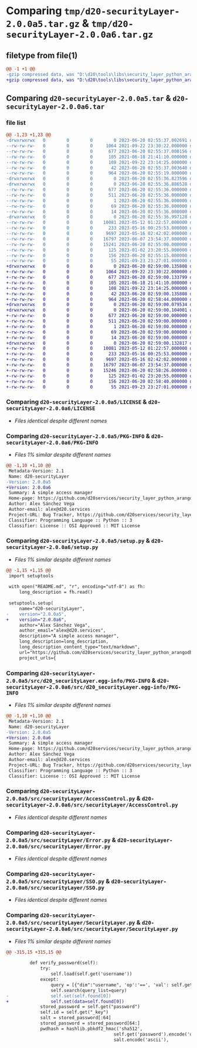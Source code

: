 # Comparing `tmp/d20-securityLayer-2.0.0a5.tar.gz` & `tmp/d20-securityLayer-2.0.0a6.tar.gz`

## filetype from file(1)

```diff
@@ -1 +1 @@
-gzip compressed data, was "D:\d20\tools\libs\security_layer_python_arangodb\dist\.tmp-y0xb4xrl\d20-securityLayer-2.0.0a5.tar", last modified: Tue Jun 20 02:55:37 2023, max compression
+gzip compressed data, was "D:\d20\tools\libs\security_layer_python_arangodb\dist\.tmp-nbq7dyr7\d20-securityLayer-2.0.0a6.tar", last modified: Tue Jun 20 02:59:00 2023, max compression
```

## Comparing `d20-securityLayer-2.0.0a5.tar` & `d20-securityLayer-2.0.0a6.tar`

### file list

```diff
@@ -1,23 +1,23 @@
-drwxrwxrwx   0        0        0        0 2023-06-20 02:55:37.002691 d20-securityLayer-2.0.0a5/
--rw-rw-rw-   0        0        0     1064 2021-09-22 23:30:22.000000 d20-securityLayer-2.0.0a5/LICENSE
--rw-rw-rw-   0        0        0      677 2023-06-20 02:55:37.000156 d20-securityLayer-2.0.0a5/PKG-INFO
--rw-rw-rw-   0        0        0      105 2021-06-18 21:41:10.000000 d20-securityLayer-2.0.0a5/README.md
--rw-rw-rw-   0        0        0      108 2021-09-22 23:14:25.000000 d20-securityLayer-2.0.0a5/pyproject.toml
--rw-rw-rw-   0        0        0       42 2023-06-20 02:55:37.003640 d20-securityLayer-2.0.0a5/setup.cfg
--rw-rw-rw-   0        0        0      964 2023-06-20 02:55:19.000000 d20-securityLayer-2.0.0a5/setup.py
-drwxrwxrwx   0        0        0        0 2023-06-20 02:55:36.823596 d20-securityLayer-2.0.0a5/src/
-drwxrwxrwx   0        0        0        0 2023-06-20 02:55:36.886528 d20-securityLayer-2.0.0a5/src/d20_securityLayer.egg-info/
--rw-rw-rw-   0        0        0      677 2023-06-20 02:55:36.000000 d20-securityLayer-2.0.0a5/src/d20_securityLayer.egg-info/PKG-INFO
--rw-rw-rw-   0        0        0      511 2023-06-20 02:55:36.000000 d20-securityLayer-2.0.0a5/src/d20_securityLayer.egg-info/SOURCES.txt
--rw-rw-rw-   0        0        0        1 2023-06-20 02:55:36.000000 d20-securityLayer-2.0.0a5/src/d20_securityLayer.egg-info/dependency_links.txt
--rw-rw-rw-   0        0        0       69 2023-06-20 02:55:36.000000 d20-securityLayer-2.0.0a5/src/d20_securityLayer.egg-info/requires.txt
--rw-rw-rw-   0        0        0       14 2023-06-20 02:55:36.000000 d20-securityLayer-2.0.0a5/src/d20_securityLayer.egg-info/top_level.txt
-drwxrwxrwx   0        0        0        0 2023-06-20 02:55:36.997128 d20-securityLayer-2.0.0a5/src/securityLayer/
--rw-rw-rw-   0        0        0    10081 2023-05-12 01:22:57.000000 d20-securityLayer-2.0.0a5/src/securityLayer/AccessControl.py
--rw-rw-rw-   0        0        0      233 2023-05-16 00:25:53.000000 d20-securityLayer-2.0.0a5/src/securityLayer/AuthAnswer.py
--rw-rw-rw-   0        0        0     9697 2023-05-16 02:42:02.000000 d20-securityLayer-2.0.0a5/src/securityLayer/Error.py
--rw-rw-rw-   0        0        0    16797 2023-06-07 23:54:37.000000 d20-securityLayer-2.0.0a5/src/securityLayer/SSO.py
--rw-rw-rw-   0        0        0    15241 2023-06-20 02:55:00.000000 d20-securityLayer-2.0.0a5/src/securityLayer/SecurityLayer.py
--rw-rw-rw-   0        0        0      125 2023-01-02 23:20:55.000000 d20-securityLayer-2.0.0a5/src/securityLayer/__init__.py
--rw-rw-rw-   0        0        0      156 2023-06-20 02:55:15.000000 d20-securityLayer-2.0.0a5/src/securityLayer/__version__.py
--rw-rw-rw-   0        0        0       55 2021-09-23 23:27:01.000000 d20-securityLayer-2.0.0a5/src/securityLayer/default.py
+drwxrwxrwx   0        0        0        0 2023-06-20 02:59:00.135808 d20-securityLayer-2.0.0a6/
+-rw-rw-rw-   0        0        0     1064 2021-09-22 23:30:22.000000 d20-securityLayer-2.0.0a6/LICENSE
+-rw-rw-rw-   0        0        0      677 2023-06-20 02:59:00.133799 d20-securityLayer-2.0.0a6/PKG-INFO
+-rw-rw-rw-   0        0        0      105 2021-06-18 21:41:10.000000 d20-securityLayer-2.0.0a6/README.md
+-rw-rw-rw-   0        0        0      108 2021-09-22 23:14:25.000000 d20-securityLayer-2.0.0a6/pyproject.toml
+-rw-rw-rw-   0        0        0       42 2023-06-20 02:59:00.135808 d20-securityLayer-2.0.0a6/setup.cfg
+-rw-rw-rw-   0        0        0      964 2023-06-20 02:58:44.000000 d20-securityLayer-2.0.0a6/setup.py
+drwxrwxrwx   0        0        0        0 2023-06-20 02:59:00.079534 d20-securityLayer-2.0.0a6/src/
+drwxrwxrwx   0        0        0        0 2023-06-20 02:59:00.104001 d20-securityLayer-2.0.0a6/src/d20_securityLayer.egg-info/
+-rw-rw-rw-   0        0        0      677 2023-06-20 02:59:00.000000 d20-securityLayer-2.0.0a6/src/d20_securityLayer.egg-info/PKG-INFO
+-rw-rw-rw-   0        0        0      511 2023-06-20 02:59:00.000000 d20-securityLayer-2.0.0a6/src/d20_securityLayer.egg-info/SOURCES.txt
+-rw-rw-rw-   0        0        0        1 2023-06-20 02:59:00.000000 d20-securityLayer-2.0.0a6/src/d20_securityLayer.egg-info/dependency_links.txt
+-rw-rw-rw-   0        0        0       69 2023-06-20 02:59:00.000000 d20-securityLayer-2.0.0a6/src/d20_securityLayer.egg-info/requires.txt
+-rw-rw-rw-   0        0        0       14 2023-06-20 02:59:00.000000 d20-securityLayer-2.0.0a6/src/d20_securityLayer.egg-info/top_level.txt
+drwxrwxrwx   0        0        0        0 2023-06-20 02:59:00.132817 d20-securityLayer-2.0.0a6/src/securityLayer/
+-rw-rw-rw-   0        0        0    10081 2023-05-12 01:22:57.000000 d20-securityLayer-2.0.0a6/src/securityLayer/AccessControl.py
+-rw-rw-rw-   0        0        0      233 2023-05-16 00:25:53.000000 d20-securityLayer-2.0.0a6/src/securityLayer/AuthAnswer.py
+-rw-rw-rw-   0        0        0     9697 2023-05-16 02:42:02.000000 d20-securityLayer-2.0.0a6/src/securityLayer/Error.py
+-rw-rw-rw-   0        0        0    16797 2023-06-07 23:54:37.000000 d20-securityLayer-2.0.0a6/src/securityLayer/SSO.py
+-rw-rw-rw-   0        0        0    15246 2023-06-20 02:58:26.000000 d20-securityLayer-2.0.0a6/src/securityLayer/SecurityLayer.py
+-rw-rw-rw-   0        0        0      125 2023-01-02 23:20:55.000000 d20-securityLayer-2.0.0a6/src/securityLayer/__init__.py
+-rw-rw-rw-   0        0        0      156 2023-06-20 02:58:40.000000 d20-securityLayer-2.0.0a6/src/securityLayer/__version__.py
+-rw-rw-rw-   0        0        0       55 2021-09-23 23:27:01.000000 d20-securityLayer-2.0.0a6/src/securityLayer/default.py
```

### Comparing `d20-securityLayer-2.0.0a5/LICENSE` & `d20-securityLayer-2.0.0a6/LICENSE`

 * *Files identical despite different names*

### Comparing `d20-securityLayer-2.0.0a5/PKG-INFO` & `d20-securityLayer-2.0.0a6/PKG-INFO`

 * *Files 1% similar despite different names*

```diff
@@ -1,10 +1,10 @@
 Metadata-Version: 2.1
 Name: d20-securityLayer
-Version: 2.0.0a5
+Version: 2.0.0a6
 Summary: A simple access manager
 Home-page: https://github.com/d20services/security_layer_python_arangodb
 Author: Alex Sánchez Vega
 Author-email: alex@d20.services
 Project-URL: Bug Tracker, https://github.com/d20services/security_layer_python_arangodb/issues
 Classifier: Programming Language :: Python :: 3
 Classifier: License :: OSI Approved :: MIT License
```

### Comparing `d20-securityLayer-2.0.0a5/setup.py` & `d20-securityLayer-2.0.0a6/setup.py`

 * *Files 1% similar despite different names*

```diff
@@ -1,15 +1,15 @@
 import setuptools
 
 with open("README.md", "r", encoding="utf-8") as fh:
     long_description = fh.read()
 
 setuptools.setup(
     name="d20-securityLayer",
-    version="2.0.0a5",
+    version="2.0.0a6",
     author="Alex Sánchez Vega",
     author_email="alex@d20.services",
     description="A simple access manager",
     long_description=long_description,
     long_description_content_type="text/markdown",
     url="https://github.com/d20services/security_layer_python_arangodb",
     project_urls={
```

### Comparing `d20-securityLayer-2.0.0a5/src/d20_securityLayer.egg-info/PKG-INFO` & `d20-securityLayer-2.0.0a6/src/d20_securityLayer.egg-info/PKG-INFO`

 * *Files 1% similar despite different names*

```diff
@@ -1,10 +1,10 @@
 Metadata-Version: 2.1
 Name: d20-securityLayer
-Version: 2.0.0a5
+Version: 2.0.0a6
 Summary: A simple access manager
 Home-page: https://github.com/d20services/security_layer_python_arangodb
 Author: Alex Sánchez Vega
 Author-email: alex@d20.services
 Project-URL: Bug Tracker, https://github.com/d20services/security_layer_python_arangodb/issues
 Classifier: Programming Language :: Python :: 3
 Classifier: License :: OSI Approved :: MIT License
```

### Comparing `d20-securityLayer-2.0.0a5/src/securityLayer/AccessControl.py` & `d20-securityLayer-2.0.0a6/src/securityLayer/AccessControl.py`

 * *Files identical despite different names*

### Comparing `d20-securityLayer-2.0.0a5/src/securityLayer/Error.py` & `d20-securityLayer-2.0.0a6/src/securityLayer/Error.py`

 * *Files identical despite different names*

### Comparing `d20-securityLayer-2.0.0a5/src/securityLayer/SSO.py` & `d20-securityLayer-2.0.0a6/src/securityLayer/SSO.py`

 * *Files identical despite different names*

### Comparing `d20-securityLayer-2.0.0a5/src/securityLayer/SecurityLayer.py` & `d20-securityLayer-2.0.0a6/src/securityLayer/SecurityLayer.py`

 * *Files 1% similar despite different names*

```diff
@@ -315,15 +315,15 @@
             
         def verify_password(self):
             try:
                 self.load(self.get('username'))
             except:
                 query = [{"dim":"username", 'op':'==', 'val': self.get('username')}]
                 self.search(query_list=query)
-                self.set(self.found[0])
+                self.set(data=self.found[0])
             stored_password = self.get("password")
             self.id = self.get("_key")
             salt = stored_password[:64]
             stored_password = stored_password[64:]
             pwdhash = hashlib.pbkdf2_hmac('sha512', 
                                         self.get('password').encode('utf-8'), 
                                         salt.encode('ascii'),
```

